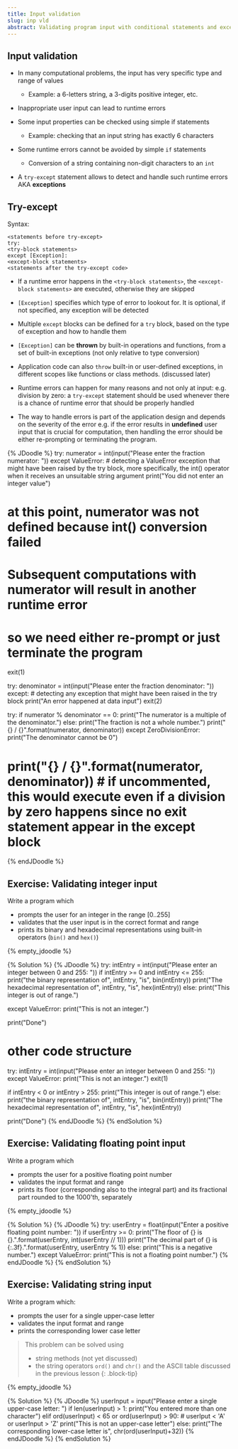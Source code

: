```yaml
---
title: Input validation
slug: inp vld 
abstract: Validating program input with conditional statements and exceptions
---
```


## Input validation
* In many computational problems, the input has very specific type and range of values

    * Example: a 6-letters string, a 3-digits positive integer, etc.

* Inappropriate user input can lead to runtime errors

* Some input properties can be checked using simple if statements

    * Example: checking that an input string has exactly 6 characters

* Some runtime errors cannot be avoided by simple `if` statements

    * Conversion of a string containing non-digit characters to an `int`

* A `try-except` statement allows to detect and handle such runtime errors AKA **exceptions**

## Try-except

Syntax:
```
<statements before try-except>
try:
<try-block statements>
except [Exception]:
<except-block statements>
<statements after the try-except code>
```

* If a runtime error happens in the `<try-block statements>`, the `<except-block statements>` are executed, otherwise they are skipped

* `[Exception]` specifies which type of error to lookout for. It is optional, if not specified, any exception will be detected

* Multiple `except` blocks can be defined for a `try` block, based on the type of exception and how to handle them

* `[Exception]` can be **thrown** by built-in operations and functions, from a set of built-in exceptions (not only relative to type conversion)

* Application code can also `throw` built-in or user-defined exceptions, in different scopes like functions or class methods. (discussed later)

* Runtime errors can happen for many reasons and not only at input: e.g. division by zero: a `try-except` statement should be used whenever there is a chance of runtime error that should be properly handled

* The way to handle errors is part of the application design and depends on the severity of the error e.g. if the error results in **undefined** user input that is crucial for computation, then handling the error should be either re-prompting or terminating the program.

{% JDoodle %}
try:
    numerator = int(input("Please enter the fraction numerator: "))
except ValueError: # detecting a ValueError exception that might have been raised by the try block, more specifically, the int() operator when it receives an unsuitable string argument
    print("You did not enter an integer value")
# at this point, numerator was not defined because int() conversion failed
# Subsequent computations with numerator will result in another runtime error
# so we need either re-prompt or just terminate the program
exit(1)

try:
    denominator = int(input("Please enter the fraction denominator: "))
except: # detecting any exception that might have been raised in the try block
    print("An error happened at data input")
exit(2)

try:
    if numerator % denominator == 0:
        print("The numerator is a multiple of the denominator.")
    else:
        print("The fraction is not a whole number.")
        print("{} / {}".format(numerator, denominator))
except ZeroDivisionError:
    print("The denominator cannot be 0")

# print("{} / {}".format(numerator, denominator)) # if uncommented, this would execute even if a division by zero happens since no exit statement appear in the except block
{% endJDoodle %}

## Exercise: Validating integer input

Write a program which

* prompts the user for an integer in the range \[0..255]
* validates that the user input is in the correct format and range
* prints its binary and hexadecimal representations using built-in operators (`bin()` and `hex()`)

{% empty_jdoodle %}

{% Solution %}
{% JDoodle %}
try:
    intEntry = int(input("Please enter an integer between 0 and 255: "))
    if  intEntry >= 0 and intEntry <= 255:
        print("the binary representation of", intEntry, "is", bin(intEntry))
        print("The hexadecimal representation of", intEntry, "is", hex(intEntry))
    else:
        print("This integer is out of range.")

except ValueError:
    print("This is not an integer.")

print("Done")

# other code structure
try:
    intEntry = int(input("Please enter an integer between 0 and 255: "))  
except ValueError:
    print("This is not an integer.")
exit(1)

if intEntry < 0 or intEntry > 255:
    print("This integer is out of range.")
else:
    print("the binary representation of", intEntry, "is", bin(intEntry))
    print("The hexadecimal representation of", intEntry, "is", hex(intEntry))

print("Done")
{% endJDoodle %}
{% endSolution %}

## Exercise: Validating floating point input

Write a program which

* prompts the user for a positive floating point number
* validates the input format and range
* prints its floor (corresponding also to the integral part) and its fractional part rounded to the 1000'th, separately

{% empty_jdoodle %}

{% Solution %}
{% JDoodle %}
try:
    userEntry = float(input("Enter a positive floating point number: "))
    if userEntry >= 0:
        print("The floor of {} is {}.".format(userEntry, int(userEntry // 1)))
        print("The decimal part of {} is {:.3f}.".format(userEntry, userEntry % 1))
    else:
        print("This is a negative number.")
except ValueError:
    print("This is not a floating point number.")
{% endJDoodle %}
{% endSolution %}

## Exercise: Validating string input

Write a program which:

* prompts the user for a single upper-case letter
* validates the input format and range
* prints the corresponding lower case letter

> This problem can be solved using
>   * string methods (not yet discussed)
>   * the string operators `ord()` and `chr()` and the ASCII table discussed in the previous lesson
{: .block-tip}

{% empty_jdoodle %}

{% Solution %}
{% JDoodle %}
userInput = input("Please enter a single upper-case letter: ")
if len(userInput) > 1:
    print("You entered more than one character")
elif ord(userInput) < 65 or ord(userInput) > 90: # userIput < 'A' or userInput > 'Z'
    print("This is not an upper-case letter")
else:
    print("The corresponding lower-case letter is", chr(ord(userInput)+32))
{% endJDoodle %}
{% endSolution %}
